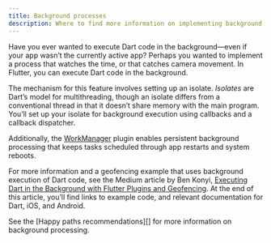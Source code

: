 ```yaml
---
title: Background processes
description: Where to find more information on implementing background processes in Flutter.
---
```


Have you ever wanted to execute Dart code in the
background—even if your app wasn’t the currently active app?
Perhaps you wanted to implement a process that watches the time,
or that catches camera movement.
In Flutter, you can execute Dart code in the background.

The mechanism for this feature involves setting up an isolate.
_Isolates_ are Dart’s model for multithreading,
though an isolate differs from a conventional thread
in that it doesn’t share memory with the main program.
You’ll set up your isolate for background execution using
callbacks and a callback dispatcher.

Additionally, the [WorkManager] plugin enables persistent background processing 
that keeps tasks scheduled through app restarts and system reboots. 

For more information and a geofencing example that uses background
execution of Dart code, see the Medium article by Ben Konyi,
[Executing Dart in the Background with Flutter Plugins and
Geofencing][background-processes].  At the end of this article,
you’ll find links to example code, and relevant documentation for Dart,
iOS, and Android.
 
See the [Happy paths recommendations][] for more information 
on background processing. 

[background-processes]: {{site.flutter-medium}}/executing-dart-in-the-background-with-flutter-plugins-and-geofencing-2b3e40a1a124
[Happy paths recommendation]: {{site.url}}/development/packages-and-plugins/happy-paths/recommended#background-processing-
[WorkManager]: {{site.pub-pkg}}/workmanager 
